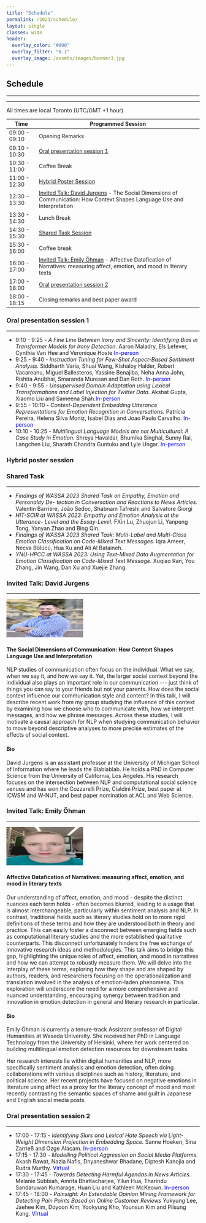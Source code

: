 ```yaml
---
title: "Schedule"
permalink: /2023/schedule/
layout: single
classes: wide
header:
  overlay_color: "#000"
  overlay_filter: "0.1"
  overlay_image: /assets/images/banner3.jpg
---
```


## Schedule

---


---

All times are local Toronto (UTC/GMT +1 hour)


|  Time          |  Programmed Session          |
| ---------------| -----------------------------|
|  09:00 - 09:10 |  Opening Remarks             |
|  09:10 - 10:30 |  [Oral presentation session 1](#oral-presentation-session-1) |
|  10:30 - 11:00 |  Coffee Break                |
|  11:00 - 12:30 |  [Hybrid Poster Session](#hybrid-poster-session)         |
|  12:30 - 13:30 |  [Invited Talk: David Jurgens](#invited-talk-david-jurgens) - The Social Dimensions of Communication: How Context Shapes Language Use and Interpretation    |
|  13:30 - 14:30 |  Lunch Break                 |
|  14:30 - 15:30 |  [Shared Task Session](#shared-task)                     |
|  15:30 - 16:00 |  Coffee break |
|  16:00 - 17:00 |  [Invited Talk: Emily Öhman](#invited-talk-emily-öhman) - Affective Datafication of Narratives: measuring affect, emotion, and mood in literary texts |
|  17:00 - 18:00 |  [Oral presentation session 2](#oral-presentation-session-2)  |
|  18:00 - 18:15 |  Closing remarks and best paper award      |


### Oral presentation session 1

---

- 9:10 - 9:25 - *A Fine Line Between Irony and Sincerity: Identifying Bias in Transformer Models
for Irony Detection.* Aaron Maladry, Els Lefever, Cynthia Van Hee and Veronique Hoste <span style="color:blue">In-person</span>
- 9:25 - 9:40 - *Instruction Tuning for Few-Shot Aspect-Based Sentiment Analysis.* Siddharth Varia, Shuai Wang, Kishaloy Halder, Robert Vacareanu, Miguel Ballesteros, Yassine Benajiba, Neha Anna John, Rishita Anubhai, Smaranda Muresan
and Dan Roth. <span style="color:blue">In-person</span>
- 9:40 - 9:55 - *Unsupervised Domain Adaptation using Lexical Transformations and Label Injection for Twitter Data.* Akshat Gupta, Xiaomo Liu and Sameena Shah.<span style="color:blue">In-person</span>
- 9:55 - 10:10 - *Context-Dependent Embedding Utterance Representations for Emotion Recognition in Conversations.* Patrícia Pereira, Helena Silva Moniz, Isabel Dias and Joao Paulo Carvalho. <span style="color:blue">In-person</span>
- 10:10 - 10:25 - *Multilingual Language Models are not Multicultural: A Case Study in Emotion.* Shreya Havaldar, Bhumika Singhal, Sunny Rai, Langchen Liu, Sharath Chandra
Guntuku and Lyle Ungar. <span style="color:blue">In-person</span>

### Hybrid poster session


### Shared Task

---

- *Findings of WASSA 2023 Shared Task on Empathy, Emotion and Personality De-
tection in Conversation and Reactions to News Articles.* Valentin Barriere, João Sedoc, Shabnam Tafreshi and Salvatore Giorgi
- *HIT-SCIR at WASSA 2023: Empathy and Emotion Analysis at the Utterance-
Level and the Essay-Level.* FXin Lu, Zhuojun Li, Yanpeng Tong, Yanyan Zhao and Bing Qin.
- *Findings of WASSA 2023 Shared Task: Multi-Label and Multi-Class Emotion
Classification on Code-Mixed Text Messages.* Iqra Ameer, Necva Bölücü, Hua Xu and Ali Al Bataineh.
- *YNU-HPCC at WASSA 2023: Using Text-Mixed Data Augmentation for Emotion
Classification on Code-Mixed Text Message.* Xuqiao Ran, You Zhang, Jin Wang, Dan Xu and Xuejie Zhang.

### Invited Talk: David Jurgens

---

<img src="/assets/images/david_jurgens.jpeg" width="200" height="100">

#### The Social Dimensions of Communication: How Context Shapes Language Use and Interpretation

  NLP studies of communication often focus on the individual: What we say, when we say it, and how we say it. Yet, the larger social context beyond the individual also plays an important role in our communication --- just think of things you can say to your friends but not your parents. How does the social context influence our communication style and content? In this talk, I will describe recent work from my group studying the influence of this context by examining how we choose who to communicate with, how we interpret messages, and how we phrase messages. Across these studies, I will motivate a causal approach for NLP when studying communication behavior to move beyond descriptive analyses to more precise estimates of the effects of social context.


#### Bio

David Jurgens is an assistant professor at the University of Michigan School of Information where he leads the Blablablab. He holds a PhD in Computer Science from the University of California, Los Angeles. His research focuses on the intersection between NLP and computational social science venues and has won the Cozzarelli Prize, Cialdini Prize, best paper at ICWSM and W-NUT, and best paper nomination at ACL and Web Science.


### Invited Talk: Emily Öhman

---

<img src="/assets/images/emilyohman.jpeg" width="200" height="100">

#### Affective Datafication of Narratives: measuring affect, emotion, and mood in literary texts

Our understanding of affect, emotion, and mood - despite the distinct nuances each term holds - often becomes blurred, leading to a usage that is almost interchangeable, particularly within sentiment analysis and NLP. In contrast, traditional fields such as literary studies hold on to more rigid definitions of these terms and how they are understood both in theory and practice. This can easily foster a disconnect between emerging fields such as computational literary studies and the more established qualitative counterparts. This disconnect unfortunately hinders the free exchange of innovative research ideas and methodologies. This talk aims to bridge this gap, highlighting the unique roles of affect, emotion, and mood in narratives and how we can attempt to robustly measure them. We will delve into the interplay of these terms, exploring how they shape and are shaped by authors, readers, and researchers focusing on the operationalization and translation involved in the analysis of emotion-laden phenomena. This exploration will underscore the need for a more comprehensive and nuanced understanding, encouraging synergy between tradition and innovation in emotion detection in general and literary research in particular.


#### Bio

Emily Öhman is currently a tenure-track Assistant professor of Digital Humanities at Waseda University. She received her PhD in Language Technology from the University of Helsinki, where her work centered on building multilingual emotion detection resources for downstream tasks.

Her research interests lie within digital humanities and NLP, more specifically sentiment analysis and emotion detection, often doing collaborations with various disciplines such as history, literature, and political science. Her recent projects have focused on negative emotions in literature using affect as a proxy for the literary concept of mood and most recently contrasting the semantic spaces of shame and guilt in Japanese and English social media posts.



### Oral presentation session 2

---

- 17:00 - 17:15 - *Identifying Slurs and Lexical Hate Speech via Light-Weight Dimension Projection in Embedding Space.* Sanne Hoeken, Sina Zarrieß and Ozge Alacam. <span style="color:blue">In-person</span>
- 17:15 - 17:30 - *Modelling Political Aggression on Social Media Platforms.* Akash Rawat, Nazia Nafis, Dnyaneshwar Bhadane, Diptesh Kanojia and Rudra
Murthy. <span style="color:blue">Virtual</span>
- 17:30 - 17:45 - *Towards Detecting Harmful Agendas in News Articles.* Melanie Subbiah, Amrita Bhattacharjee, Yilun Hua, Tharindu Sandaruwan Kumarage, Huan Liu and Kathleen McKeown. <span style="color:blue">In-person</span>
- 17:45 - 18:00 - *Painsight: An Extendable Opinion Mining Framework for Detecting Pain Points Based on Online Customer Reviews* Yukyung Lee, Jaehee Kim, Doyoon Kim, Yookyung Kho, Younsun Kim and Pilsung Kang. <span style="color:blue">Virtual</span>
